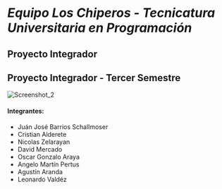# *Equipo Los Chiperos - Tecnicatura Universitaria en Programación*
## Proyecto Integrador
## Proyecto Integrador - Tercer Semestre  

![Screenshot_2](https://www.digitalbizmagazine.com/inteligencia-artificial-y-seres-humanos/)


#### **Integrantes**:

- Juán José Barrios Schallmoser
- Cristian Alderete
- Nicolas Zelarayan
- David Mercado
- Oscar Gonzalo Araya
- Angelo Martín Pertus
- Agustín Aranda
- Leonardo Valdéz